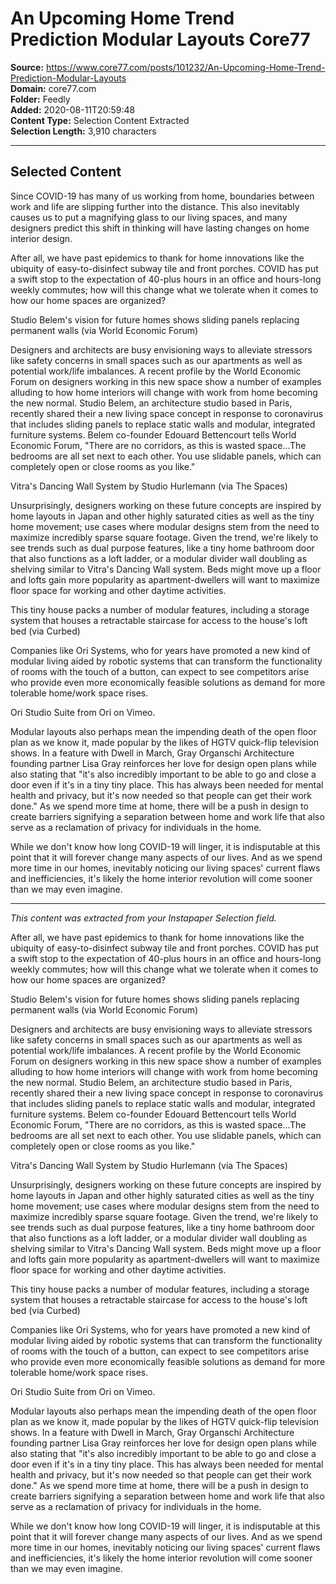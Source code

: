 # An Upcoming Home Trend Prediction Modular Layouts Core77

**Source:** https://www.core77.com/posts/101232/An-Upcoming-Home-Trend-Prediction-Modular-Layouts  
**Domain:** core77.com  
**Folder:** Feedly  
**Added:** 2020-08-11T20:59:48  
**Content Type:** Selection Content Extracted  
**Selection Length:** 3,910 characters  


---

## Selected Content

Since COVID-19 has many of us working from home, boundaries between work and life are slipping further into the distance. This also inevitably causes us to put a magnifying glass to our living spaces, and many designers predict this shift in thinking will have lasting changes on home interior design.

After all, we have past epidemics to thank for home innovations like the ubiquity of easy-to-disinfect subway tile and front porches. COVID has put a swift stop to the expectation of 40-plus hours in an office and hours-long weekly commutes; how will this change what we tolerate when it comes to how our home spaces are organized?

Studio Belem's vision for future homes shows sliding panels replacing permanent walls (via World Economic Forum)

Designers and architects are busy envisioning ways to alleviate stressors like safety concerns in small spaces such as our apartments as well as potential work/life imbalances. A recent profile by the World Economic Forum on designers working in this new space show a number of examples alluding to how home interiors will change with work from home becoming the new normal. Studio Belem, an architecture studio based in Paris, recently shared their a new living space concept in response to coronavirus that includes sliding panels to replace static walls and modular, integrated furniture systems. Belem co-founder Edouard Bettencourt tells World Economic Forum, "There are no corridors, as this is wasted space...The bedrooms are all set next to each other. You use slidable panels, which can completely open or close rooms as you like."

Vitra's Dancing Wall System by Studio Hurlemann (via The Spaces)

Unsurprisingly, designers working on these future concepts are inspired by home layouts in Japan and other highly saturated cities as well as the tiny home movement; use cases where modular designs stem from the need to maximize incredibly sparse square footage. Given the trend, we're likely to see trends such as dual purpose features, like a tiny home bathroom door that also functions as a loft ladder, or a modular divider wall doubling as shelving similar to Vitra's Dancing Wall system. Beds might move up a floor and lofts gain more popularity as apartment-dwellers will want to maximize floor space for working and other daytime activities.

This tiny house packs a number of modular features, including a storage system that houses a retractable staircase for access to the house's loft bed (via Curbed)

Companies like Ori Systems, who for years have promoted a new kind of modular living aided by robotic systems that can transform the functionality of rooms with the touch of a button, can expect to see competitors arise who provide even more economically feasible solutions as demand for more tolerable home/work space rises.

Ori Studio Suite from Ori on Vimeo.

Modular layouts also perhaps mean the impending death of the open floor plan as we know it, made popular by the likes of HGTV quick-flip television shows. In a feature with Dwell in March, Gray Organschi Architecture founding partner Lisa Gray reinforces her love for design open plans while also stating that "it's also incredibly important to be able to go and close a door even if it's in a tiny tiny place. This has always been needed for mental health and privacy, but it's now needed so that people can get their work done." As we spend more time at home, there will be a push in design to create barriers signifying a separation between home and work life that also serve as a reclamation of privacy for individuals in the home.

While we don't know how long COVID-19 will linger, it is indisputable at this point that it will forever change many aspects of our lives. And as we spend more time in our homes, inevitably noticing our living spaces' current flaws and inefficiencies, it's likely the home interior revolution will come sooner than we may even imagine.

---

*This content was extracted from your Instapaper Selection field.*

After all, we have past epidemics to thank for home innovations like the ubiquity of easy-to-disinfect subway tile and front porches. COVID has put a swift stop to the expectation of 40-plus hours in an office and hours-long weekly commutes; how will this change what we tolerate when it comes to how our home spaces are organized?

Studio Belem's vision for future homes shows sliding panels replacing permanent walls (via World Economic Forum)

Designers and architects are busy envisioning ways to alleviate stressors like safety concerns in small spaces such as our apartments as well as potential work/life imbalances. A recent profile by the World Economic Forum on designers working in this new space show a number of examples alluding to how home interiors will change with work from home becoming the new normal. Studio Belem, an architecture studio based in Paris, recently shared their a new living space concept in response to coronavirus that includes sliding panels to replace static walls and modular, integrated furniture systems. Belem co-founder Edouard Bettencourt tells World Economic Forum, "There are no corridors, as this is wasted space...The bedrooms are all set next to each other. You use slidable panels, which can completely open or close rooms as you like."

Vitra's Dancing Wall System by Studio Hurlemann (via The Spaces)

Unsurprisingly, designers working on these future concepts are inspired by home layouts in Japan and other highly saturated cities as well as the tiny home movement; use cases where modular designs stem from the need to maximize incredibly sparse square footage. Given the trend, we're likely to see trends such as dual purpose features, like a tiny home bathroom door that also functions as a loft ladder, or a modular divider wall doubling as shelving similar to Vitra's Dancing Wall system. Beds might move up a floor and lofts gain more popularity as apartment-dwellers will want to maximize floor space for working and other daytime activities.

This tiny house packs a number of modular features, including a storage system that houses a retractable staircase for access to the house's loft bed (via Curbed)

Companies like Ori Systems, who for years have promoted a new kind of modular living aided by robotic systems that can transform the functionality of rooms with the touch of a button, can expect to see competitors arise who provide even more economically feasible solutions as demand for more tolerable home/work space rises.

 Ori Studio Suite from Ori on Vimeo.

Modular layouts also perhaps mean the impending death of the open floor plan as we know it, made popular by the likes of HGTV quick-flip television shows. In a feature with Dwell in March, Gray Organschi Architecture founding partner Lisa Gray reinforces her love for design open plans while also stating that "it's also incredibly important to be able to go and close a door even if it's in a tiny tiny place. This has always been needed for mental health and privacy, but it's now needed so that people can get their work done." As we spend more time at home, there will be a push in design to create barriers signifying a separation between home and work life that also serve as a reclamation of privacy for individuals in the home.

While we don't know how long COVID-19 will linger, it is indisputable at this point that it will forever change many aspects of our lives. And as we spend more time in our homes, inevitably noticing our living spaces' current flaws and inefficiencies, it's likely the home interior revolution will come sooner than we may even imagine.
